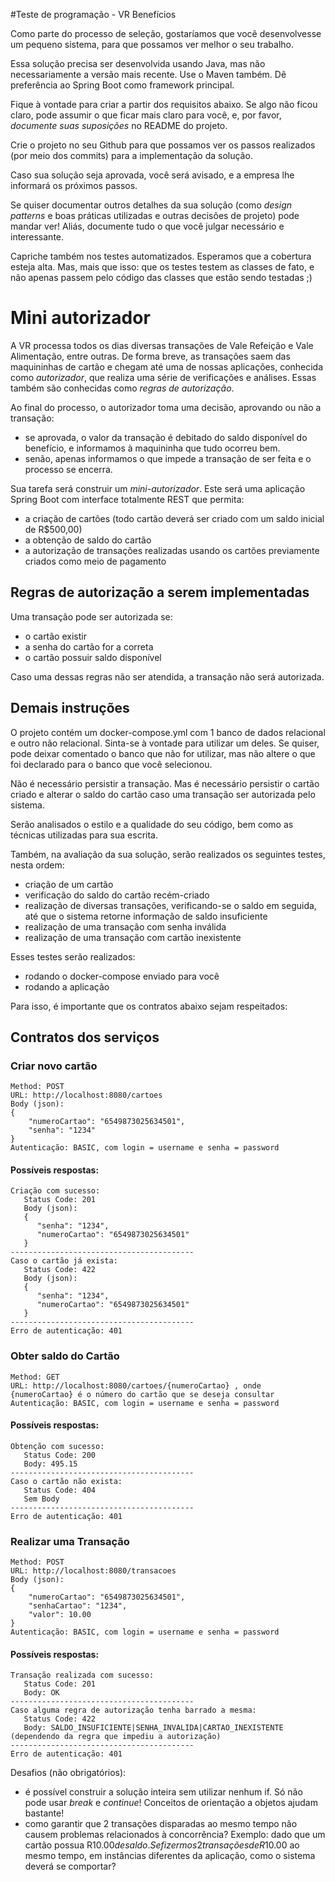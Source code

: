 #Teste de programação - VR Benefícios

Como parte do processo de seleção, gostaríamos que você desenvolvesse um pequeno sistema, para que possamos ver melhor o seu trabalho.

Essa solução precisa ser desenvolvida usando Java, mas não necessariamente a versão mais recente. Use o Maven também. Dê preferência ao Spring Boot como framework principal.

Fique à vontade para criar a partir dos requisitos abaixo. Se algo não ficou claro, pode assumir o que ficar mais claro para você, e, por favor, _documente suas suposições_ no README do projeto.

Crie o projeto no seu Github para que possamos ver os passos realizados (por meio dos commits) para a implementação da solução.

Caso sua solução seja aprovada, você será avisado, e a empresa lhe informará os próximos passos.

Se quiser documentar outros detalhes da sua solução (como _design patterns_ e boas práticas utilizadas e outras decisões de projeto) pode mandar ver!
Aliás, documente tudo o que você julgar necessário e interessante.

Capriche também nos testes automatizados. Esperamos que a cobertura esteja alta. Mas, mais que isso: que os testes testem as classes de fato, e não apenas passem pelo código das classes que estão sendo testadas ;)

# Mini autorizador

A VR processa todos os dias diversas transações de Vale Refeição e Vale Alimentação, entre outras.
De forma breve, as transações saem das maquininhas de cartão e chegam até uma de nossas aplicações, conhecida como _autorizador_, que realiza uma série de verificações e análises. Essas também são conhecidas como _regras de autorização_.

Ao final do processo, o autorizador toma uma decisão, aprovando ou não a transação:

- se aprovada, o valor da transação é debitado do saldo disponível do benefício, e informamos à maquininha que tudo ocorreu bem.
- senão, apenas informamos o que impede a transação de ser feita e o processo se encerra.

Sua tarefa será construir um _mini-autorizador_. Este será uma aplicação Spring Boot com interface totalmente REST que permita:

- a criação de cartões (todo cartão deverá ser criado com um saldo inicial de R$500,00)
- a obtenção de saldo do cartão
- a autorização de transações realizadas usando os cartões previamente criados como meio de pagamento

## Regras de autorização a serem implementadas

Uma transação pode ser autorizada se:

- o cartão existir
- a senha do cartão for a correta
- o cartão possuir saldo disponível

Caso uma dessas regras não ser atendida, a transação não será autorizada.

## Demais instruções

O projeto contém um docker-compose.yml com 1 banco de dados relacional e outro não relacional.
Sinta-se à vontade para utilizar um deles. Se quiser, pode deixar comentado o banco que não for utilizar, mas não altere o que foi declarado para o banco que você selecionou.

Não é necessário persistir a transação. Mas é necessário persistir o cartão criado e alterar o saldo do cartão caso uma transação ser autorizada pelo sistema.

Serão analisados o estilo e a qualidade do seu código, bem como as técnicas utilizadas para sua escrita.

Também, na avaliação da sua solução, serão realizados os seguintes testes, nesta ordem:

- criação de um cartão
- verificação do saldo do cartão recém-criado
- realização de diversas transações, verificando-se o saldo em seguida, até que o sistema retorne informação de saldo insuficiente
- realização de uma transação com senha inválida
- realização de uma transação com cartão inexistente

Esses testes serão realizados:

- rodando o docker-compose enviado para você
- rodando a aplicação

Para isso, é importante que os contratos abaixo sejam respeitados:

## Contratos dos serviços

### Criar novo cartão

```
Method: POST
URL: http://localhost:8080/cartoes
Body (json):
{
    "numeroCartao": "6549873025634501",
    "senha": "1234"
}
Autenticação: BASIC, com login = username e senha = password
```

#### Possíveis respostas:

```
Criação com sucesso:
   Status Code: 201
   Body (json):
   {
      "senha": "1234",
      "numeroCartao": "6549873025634501"
   }
-----------------------------------------
Caso o cartão já exista:
   Status Code: 422
   Body (json):
   {
      "senha": "1234",
      "numeroCartao": "6549873025634501"
   }
-----------------------------------------
Erro de autenticação: 401
```

### Obter saldo do Cartão

```
Method: GET
URL: http://localhost:8080/cartoes/{numeroCartao} , onde {numeroCartao} é o número do cartão que se deseja consultar
Autenticação: BASIC, com login = username e senha = password
```

#### Possíveis respostas:

```
Obtenção com sucesso:
   Status Code: 200
   Body: 495.15
-----------------------------------------
Caso o cartão não exista:
   Status Code: 404
   Sem Body
-----------------------------------------
Erro de autenticação: 401
```

### Realizar uma Transação

```
Method: POST
URL: http://localhost:8080/transacoes
Body (json):
{
    "numeroCartao": "6549873025634501",
    "senhaCartao": "1234",
    "valor": 10.00
}
Autenticação: BASIC, com login = username e senha = password
```

#### Possíveis respostas:

```
Transação realizada com sucesso:
   Status Code: 201
   Body: OK
-----------------------------------------
Caso alguma regra de autorização tenha barrado a mesma:
   Status Code: 422
   Body: SALDO_INSUFICIENTE|SENHA_INVALIDA|CARTAO_INEXISTENTE (dependendo da regra que impediu a autorização)
-----------------------------------------
Erro de autenticação: 401
```

Desafios (não obrigatórios):

- é possível construir a solução inteira sem utilizar nenhum if. Só não pode usar _break_ e _continue_! Conceitos de orientação a objetos ajudam bastante!
- como garantir que 2 transações disparadas ao mesmo tempo não causem problemas relacionados à concorrência?
  Exemplo: dado que um cartão possua R$10.00 de saldo. Se fizermos 2 transações de R$10.00 ao mesmo tempo, em instâncias diferentes da aplicação, como o sistema deverá se comportar?

